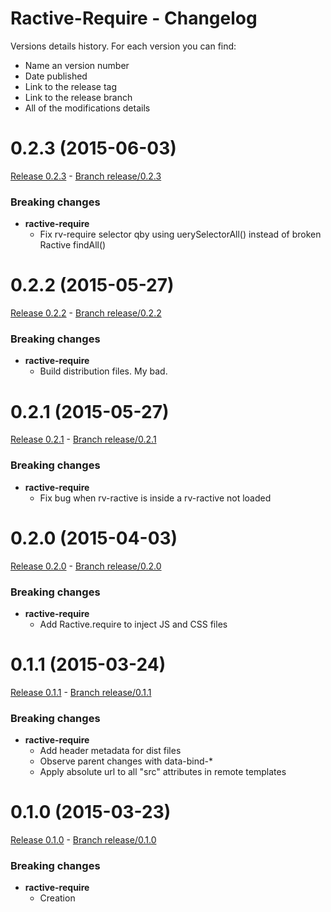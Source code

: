 # Ractive-Require - Changelog

Versions details history. For each version you can find:
* Name an version number
* Date published
* Link to the release tag
* Link to the release branch
* All of the modifications details

<a name="0.2.3"></a>
# 0.2.3 (2015-06-03)

[Release 0.2.3](https://github.com/XavierBoubert/ractive-require/releases/tag/0.2.3) - [Branch release/0.2.3](https://github.com/XavierBoubert/ractive-require/tree/0.2.3)

### Breaking changes

- **ractive-require**
  - Fix rv-require selector qby using uerySelectorAll() instead of broken Ractive findAll()

<a name="0.2.2"></a>
# 0.2.2 (2015-05-27)

[Release 0.2.2](https://github.com/XavierBoubert/ractive-require/releases/tag/0.2.2) - [Branch release/0.2.2](https://github.com/XavierBoubert/ractive-require/tree/0.2.2)

### Breaking changes

- **ractive-require**
  - Build distribution files. My bad.

<a name="0.2.1"></a>
# 0.2.1 (2015-05-27)

[Release 0.2.1](https://github.com/XavierBoubert/ractive-require/releases/tag/0.2.1) - [Branch release/0.2.1](https://github.com/XavierBoubert/ractive-require/tree/0.2.1)

### Breaking changes

- **ractive-require**
  - Fix bug when rv-ractive is inside a rv-ractive not loaded

<a name="0.2.0"></a>
# 0.2.0 (2015-04-03)

[Release 0.2.0](https://github.com/XavierBoubert/ractive-require/releases/tag/0.2.0) - [Branch release/0.2.0](https://github.com/XavierBoubert/ractive-require/tree/0.2.0)

### Breaking changes

- **ractive-require**
  - Add Ractive.require to inject JS and CSS files

<a name="0.1.1"></a>
# 0.1.1 (2015-03-24)

[Release 0.1.1](https://github.com/XavierBoubert/ractive-require/releases/tag/0.1.1) - [Branch release/0.1.1](https://github.com/XavierBoubert/ractive-require/tree/0.1.1)

### Breaking changes

- **ractive-require**
  - Add header metadata for dist files
  - Observe parent changes with data-bind-*
  - Apply absolute url to all "src" attributes in remote templates

<a name="0.1.0"></a>
# 0.1.0 (2015-03-23)

[Release 0.1.0](https://github.com/XavierBoubert/ractive-require/releases/tag/0.1.0) - [Branch release/0.1.0](https://github.com/XavierBoubert/ractive-require/tree/0.1.0)

### Breaking changes

- **ractive-require**
  - Creation
